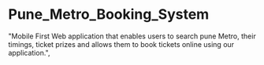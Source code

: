 # Pune_Metro_Booking_System

"Mobile First Web application that enables users to search pune Metro, their timings, ticket prizes and allows them to book tickets online using our application.",

